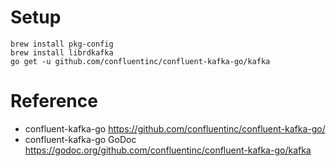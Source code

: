 # Setup

```
brew install pkg-config
brew install librdkafka
go get -u github.com/confluentinc/confluent-kafka-go/kafka
```

# Reference

* confluent-kafka-go https://github.com/confluentinc/confluent-kafka-go/
* confluent-kafka-go GoDoc https://godoc.org/github.com/confluentinc/confluent-kafka-go/kafka
